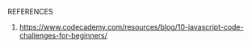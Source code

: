 REFERENCES
1. https://www.codecademy.com/resources/blog/10-javascript-code-challenges-for-beginners/